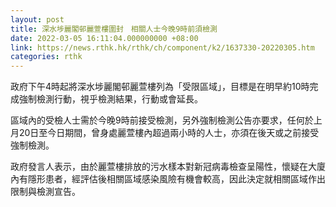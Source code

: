 ```yaml
---
layout: post
title: 深水埗麗閣邨麗萱樓圍封　相關人士今晚9時前須檢測
date: 2022-03-05 16:11:04.000000000 +08:00
link: https://news.rthk.hk/rthk/ch/component/k2/1637330-20220305.htm
categories: rthk
---
```


政府下午4時起將深水埗麗閣邨麗萱樓列為「受限區域」，目標是在明早約10時完成強制檢測行動，視乎檢測結果，行動或會延長。

區域內的受檢人士需於今晚9時前接受檢測，另外強制檢測公告亦要求，任何於上月20日至今日期間，曾身處麗萱樓內超過兩小時的人士，亦須在後天或之前接受強制檢測。

政府發言人表示，由於麗萱樓排放的污水樣本對新冠病毒檢查呈陽性，懷疑在大廈內有隱形患者，經評估後相關區域感染風險有機會較高，因此決定就相關區域作出限制與檢測宣告。
